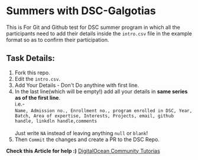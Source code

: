 # Summers with DSC-Galgotias 
This is For Git and Github test for DSC summer program in which all the participants need to add their details inside the `intro.csv` file in the example format so as to confirm their participation.

## Task Details:
<ol>
  <li>Fork this repo.</li>
  <li>Edit the <code>intro.csv</code>.</li>
  <li>Add Your Details - Don't Do anythine with first line.</li>
 <li>In the last line(which will be empty!) add all your details in <b>same series as of the first line</b>.
   <br />
   i.e.-
   <br /><code>Name, Admission no., Enrollment no., program enrolled in DSC, Year, Batch, Area of expertise, Interests, Projects, email, github handle, linkdln handle,comments</code>
   <br /> <br />
   Just write <code>NA</code> instead of leaving anything <code>null</code> or <code>blank</code>!</li>
  <li>Then <code>Commit</code> the changes and create a PR to the DSC Repo.</li>
</ol>

<b>Check this Article for help :)</b> [DigitalOcean Community Tutorias](https://www.digitalocean.com/community/tutorials/how-to-create-a-pull-request-on-github)
